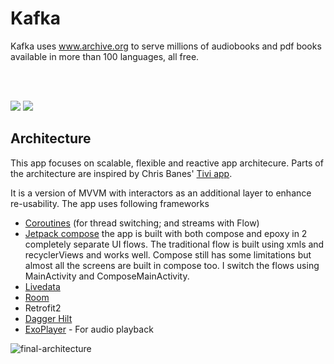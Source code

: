 # Kafka

Kafka uses www.archive.org to serve millions of audiobooks and pdf books available in more than 100 languages, all free.



</br></br>


<img src="https://user-images.githubusercontent.com/6247940/95137781-2219aa80-0769-11eb-8e71-c662e440cd85.png">
<img src="https://user-images.githubusercontent.com/6247940/95137771-1c23c980-0769-11eb-868e-60bbd20fd1e9.png">




## Architecture

This app focuses on scalable, flexible and reactive app architecure. Parts of the architecture are inspired by Chris Banes' [Tivi app](https://github.com/chrisbanes/tivi).

It is a version of MVVM with interactors as an additional layer to enhance re-usability. The app uses following frameworks


* [Coroutines](https://kotlinlang.org/docs/reference/coroutines-overview.html) (for thread switching; and streams with Flow)
* [Jetpack compose](https://developer.android.com/jetpack/compose) 
the app is built with both compose and epoxy in 2 completely separate UI flows. The traditional flow is built using xmls and recyclerViews and works well. Compose still has some limitations but almost all the screens are built in compose too. I switch the flows using MainActivity and ComposeMainActivity.
* [Livedata](https://developer.android.com/topic/libraries/architecture/livedata)
* [Room](https://developer.android.com/topic/libraries/architecture/room)
* Retrofit2
* [Dagger Hilt](https://dagger.dev/hilt/)
* [ExoPlayer](https://github.com/google/ExoPlayer) - For audio playback


![final-architecture](https://user-images.githubusercontent.com/6247940/75632907-cb5f5780-5c00-11ea-974d-ff7a5e8b0a21.png)
